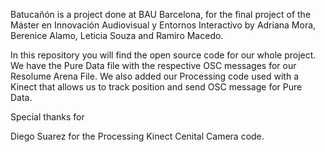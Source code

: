 Batucañón is a project done at BAU Barcelona, for the final project of the Máster en Innovación Audiovisual y Entornos Interactivo 
by Adriana Mora, Berenice Alamo, Leticia Souza and Ramiro Macedo.

In this repository you will find the open source code for our whole project.
We have the Pure Data file with the respective OSC messages for our Resolume Arena File.
We also added our Processing code used with a Kinect that allows us to track position and send OSC message for Pure Data.


Special thanks for 

Diego Suarez for the Processing Kinect Cenital Camera code.
